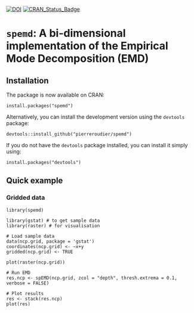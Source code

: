 [![DOI](https://zenodo.org/badge/23397/pierreroudier/spemd.svg)](https://zenodo.org/badge/latestdoi/23397/pierreroudier/spemd)
[![CRAN_Status_Badge](http://www.r-pkg.org/badges/version/spemd)](https://cran.r-project.org/package=spemd)

# `spemd`: A bi-dimensional implementation of the Empirical Mode Decomposition (EMD)

## Installation

The package is now available on CRAN:

```
install.packages("spemd")
```

Alternatively, you can install the development version using the `devtools` package:

```
devtools::install_github("pierreroudier/spemd")
```

If you do not have the `devtools` package installed, you can install it simply using:

```
install.packages("devtools")
```

## Quick example

### Gridded data

```
library(spemd)

library(gstat) # to get sample data
library(raster) # for visualisation

# Load sample data
data(ncp.grid, package = 'gstat')
coordinates(ncp.grid) <- ~x+y
gridded(ncp.grid) <- TRUE

plot(raster(ncp.grid))

# Run EMD
res.ncp <- spEMD(ncp.grid, zcol = "depth", thresh.extrema = 0.1, verbose = FALSE)

# Plot results
res <- stack(res.ncp)
plot(res)
```
